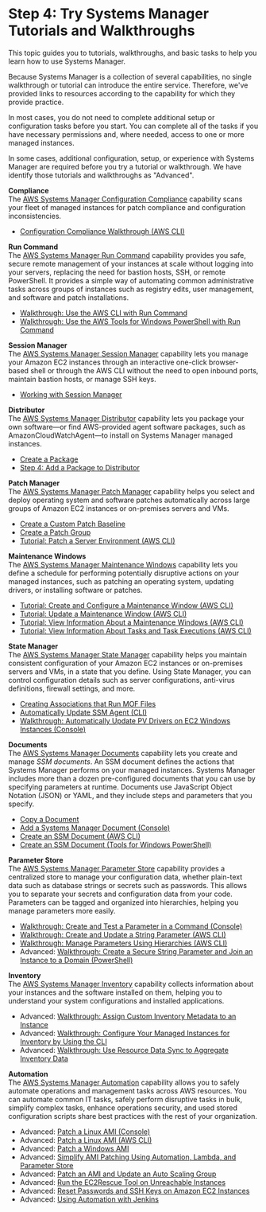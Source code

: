 # Step 4: Try Systems Manager Tutorials and Walkthroughs<a name="getting-started-walkthroughs"></a>

This topic guides you to tutorials, walkthroughs, and basic tasks to help you learn how to use Systems Manager\.

Because Systems Manager is a collection of several capabilities, no single walkthrough or tutorial can introduce the entire service\. Therefore, we've provided links to resources according to the capability for which they provide practice\.

In most cases, you do not need to complete additional setup or configuration tasks before you start\. You can complete all of the tasks if you have necessary permissions and, where needed, access to one or more managed instances\.

In some cases, additional configuration, setup, or experience with Systems Manager are required before you try a tutorial or walkthrough\. We have identify those tutorials and walkthroughs as "Advanced"\.

**Compliance**  
The [AWS Systems Manager Configuration Compliance](systems-manager-compliance.md) capability scans your fleet of managed instances for patch compliance and configuration inconsistencies\.
+ [Configuration Compliance Walkthrough \(AWS CLI\)](sysman-compliance-walk.md)

**Run Command**  
The [AWS Systems Manager Run Command](execute-remote-commands.md) capability provides you safe, secure remote management of your instances at scale without logging into your servers, replacing the need for bastion hosts, SSH, or remote PowerShell\. It provides a simple way of automating common administrative tasks across groups of instances such as registry edits, user management, and software and patch installations\.
+ [Walkthrough: Use the AWS CLI with Run Command](walkthrough-cli.md)
+ [Walkthrough: Use the AWS Tools for Windows PowerShell with Run Command](walkthrough-powershell.md)

**Session Manager**  
The [AWS Systems Manager Session Manager](session-manager.md) capability lets you manage your Amazon EC2 instances through an interactive one\-click browser\-based shell or through the AWS CLI without the need to open inbound ports, maintain bastion hosts, or manage SSH keys\.
+ [Working with Session Manager](session-manager-working-with.md)

**Distributor**  
The [AWS Systems Manager Distributor](distributor.md) capability lets you package your own software—or find AWS\-provided agent software packages, such as AmazonCloudWatchAgent—to install on Systems Manager managed instances\.
+ [Create a Package](distributor-working-with-packages-create.md)
+ [Step 4: Add a Package to Distributor](distributor-working-with-packages-create.md#distributor-working-with-packages-add)

**Patch Manager**  
The [AWS Systems Manager Patch Manager](systems-manager-patch.md) capability helps you select and deploy operating system and software patches automatically across large groups of Amazon EC2 instances or on\-premises servers and VMs\.
+ [Create a Custom Patch Baseline](sysman-patch-baseline-console.md)
+ [Create a Patch Group](sysman-patch-group-tagging.md)
+ [Tutorial: Patch a Server Environment \(AWS CLI\)](sysman-patch-cliwalk.md)

**Maintenance Windows**  
The [AWS Systems Manager Maintenance Windows](systems-manager-maintenance.md) capability lets you define a schedule for performing potentially disruptive actions on your managed instances, such as patching an operating system, updating drivers, or installing software or patches\.
+ [Tutorial: Create and Configure a Maintenance Window \(AWS CLI\)](maintenance-windows-cli-tutorials-create.md)
+ [Tutorial: Update a Maintenance Window \(AWS CLI\)](maintenance-windows-cli-tutorials-update.md)
+ [Tutorial: View Information About a Maintenance Windows \(AWS CLI\)](maintenance-windows-cli-tutorials-describe.md)
+ [Tutorial: View Information About Tasks and Task Executions \(AWS CLI\)](mw-cli-tutorial-task-info.md)

**State Manager**  
The [AWS Systems Manager State Manager](systems-manager-state.md) capability helps you maintain consistent configuration of your Amazon EC2 instances or on\-premises servers and VMs, in a state that you define\. Using State Manager, you can control configuration details such as server configurations, anti\-virus definitions, firewall settings, and more\.
+ [Creating Associations that Run MOF Files](systems-manager-state-manager-using-mof-file.md)
+ [Automatically Update SSM Agent \(CLI\)](sysman-state-cli.md)
+ [Walkthrough: Automatically Update PV Drivers on EC2 Windows Instances \(Console\)](sysman-state-pvdriver.md)

**Documents**  
The [AWS Systems Manager Documents](sysman-ssm-docs.md) capability lets you create and manage *SSM documents*\. An SSM document defines the actions that Systems Manager performs on your managed instances\. Systems Manager includes more than a dozen pre\-configured documents that you can use by specifying parameters at runtime\. Documents use JavaScript Object Notation \(JSON\) or YAML, and they include steps and parameters that you specify\. 
+ [Copy a Document](copy-document.md)
+ [Add a Systems Manager Document \(Console\)](create-ssm-console.md)
+ [Create an SSM Document \(AWS CLI\)](create-ssm-document-cli.md)
+ [Create an SSM Document \(Tools for Windows PowerShell\)](create-ssm-document-ps.md)

**Parameter Store**  
The [AWS Systems Manager Parameter Store](systems-manager-parameter-store.md) capability provides a centralized store to manage your configuration data, whether plain\-text data such as database strings or secrets such as passwords\. This allows you to separate your secrets and configuration data from your code\. Parameters can be tagged and organized into hierarchies, helping you manage parameters more easily\.
+ [Walkthrough: Create and Test a Parameter in a Command \(Console\)](sysman-paramstore-console.md)
+ [Walkthrough: Create and Update a String Parameter \(AWS CLI\)](sysman-paramstore-cli.md)
+ [Walkthrough: Manage Parameters Using Hierarchies \(AWS CLI\)](sysman-paramstore-walk-hierarchies.md)
+ Advanced: [Walkthrough: Create a Secure String Parameter and Join an Instance to a Domain \(PowerShell\)](sysman-param-securestring-walkthrough.md)

**Inventory**  
The [AWS Systems Manager Inventory](systems-manager-inventory.md) capability collects information about your instances and the software installed on them, helping you to understand your system configurations and installed applications\.
+ Advanced: [Walkthrough: Assign Custom Inventory Metadata to an Instance](sysman-inventory-walk-custom.md)
+ Advanced: [Walkthrough: Configure Your Managed Instances for Inventory by Using the CLI](sysman-inventory-cliwalk.md)
+ Advanced: [Walkthrough: Use Resource Data Sync to Aggregate Inventory Data](sysman-inventory-resource-data-sync.md)

**Automation**  
The [AWS Systems Manager Automation](systems-manager-automation.md) capability allows you to safely automate operations and management tasks across AWS resources\. You can automate common IT tasks, safely perform disruptive tasks in bulk, simplify complex tasks, enhance operations security, and used stored configuration scripts share best practices with the rest of your organization\.
+ Advanced: [Patch a Linux AMI \(Console\)](automation-walk-patch-linux-ami-console.md)
+ Advanced: [Patch a Linux AMI \(AWS CLI\)](automation-walk-patch-linux-ami-cli.md)
+ Advanced: [Patch a Windows AMI](automation-walk-patch-windows-ami-cli.md)
+ Advanced: [Simplify AMI Patching Using Automation, Lambda, and Parameter Store](automation-walk-patch-windows-ami-simplify.md)
+ Advanced: [Patch an AMI and Update an Auto Scaling Group](automation-walk-patch-windows-ami-autoscaling.md)
+ Advanced: [Run the EC2Rescue Tool on Unreachable Instances](automation-ec2rescue.md)
+ Advanced: [Reset Passwords and SSH Keys on Amazon EC2 Instances](automation-ec2reset.md)
+ Advanced: [Using Automation with Jenkins](automation-jenkins.md)
